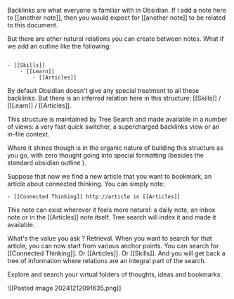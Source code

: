 Backlinks are what everyone is familiar with in Obsidian. If I add a note here to [[another note]], then you would expect for [[another note]] to be related to this document.

But there are other natural relations you can create between notes. What if we add an outline like the following:

```

- [[Skills]]
	- [[Learn]]
		- [[Articles]]
```

By default Obsidian doesn't give any special treatment to all these backlinks. But there is an inferred relation here in this structure: [[Skills]] / [[Learn]] / [[Articles]].

This structure is maintained by Tree Search and made available in a number of views: a very fast quick switcher, a supercharged backlinks view or an in-file context.

Where it shines though is in the organic nature of building this structure as you go, with zero thought going into special formatting (besides the standard obsidian outline ). 

Suppose that now we find a new article that you want to bookmark, an article about connected thinking. You can simply note:

```
- [[Connected Thinking]] http://article in [[Articles]]
```


This note can exist wherever it feels more natural: a daily note, an inbox note or in the [[Articles]] note itself. Tree search will index it and made it available.

What's the value you ask ? Retrieval. When you want to search for that article, you can now start from various anchor points. You can search for [[Connected Thinking]]. Or [[Articles]]. Or [[Skills]]. And you will get back a tree of information where relations are an integral part of the search.

Explore and search your virtual folders of thoughts, ideas and bookmarks.

![[Pasted image 20241212091635.png]]